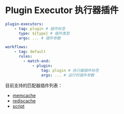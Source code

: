 # Plugin Executor 执行器插件

```yaml
plugin-executors:
    - tag: plugin # 插件标签
      type: ${type} # 插件类型
      args: ... # 插件参数

workflows:
    - tag: default
      rules:
        - match-and:
            - plugin:
                tag: plugin # 执行器插件标签
                args: ... # 运行时插件参数
```

目前支持的匹配器插件列表：

- [memcache](memcache)
- [rediscache](rediscache)
- [script](script)
